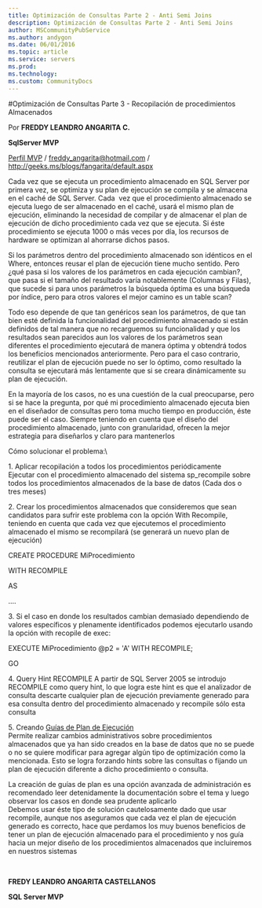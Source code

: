 ```yaml
---
title: Optimización de Consultas Parte 2 - Anti Semi Joins
description: Optimización de Consultas Parte 2 - Anti Semi Joins
author: MSCommunityPubService
ms.author: andygon
ms.date: 06/01/2016
ms.topic: article
ms.service: servers
ms.prod: 
ms.technology:
ms.custom: CommunityDocs
---
```


#Optimización de Consultas Parte 3 - Recopilación de procedimientos Almacenados


Por **FREDDY LEANDRO ANGARITA C.**

**SqlServer MVP** 

[Perfil MVP](https://mvp.support.microsoft.com/es-es/mvp/Freddy%20Leandro%20Angarita%20Castellanos-4028407) / <freddy_angarita@hotmail.com> / <http://geeks.ms/blogs/fangarita/default.aspx>

Cada vez que se ejecuta un procedimiento almacenado en SQL Server por
primera vez, se optimiza y su plan de ejecución se compila y se almacena
en el caché de SQL Server. Cada  vez que el procedimiento almacenado se
ejecuta luego de ser almacenado en el caché, usará el mismo plan de
ejecución, eliminando la necesidad de compilar y de almacenar el plan de
ejecución de dicho procedimiento cada vez que se ejecuta. Si éste
procedimiento se ejecuta 1000 o más veces por día, los recursos de
hardware se optimizan al ahorrarse dichos pasos.

Si los parámetros dentro del procedimiento almacenado son idénticos en
el Where, entonces reusar el plan de ejecución tiene mucho sentido. Pero
¿qué pasa si los valores de los parámetros en cada ejecución cambian?,
que pasa si el tamaño del resultado varía notablemente (Columnas y
Filas), que sucede si para unos parámetros la búsqueda óptima es una
búsqueda por índice, pero para otros valores el mejor camino es un table
scan?

Todo eso depende de que tan genéricos sean los parámetros, de que tan
bien esté definida la funcionalidad del procedimiento almacenado si
están definidos de tal manera que no recarguemos su funcionalidad y que
los resultados sean parecidos aun los valores de los parámetros sean
diferentes el procedimiento ejecutará de manera óptima y obtendrá todos
los beneficios mencionados anteriormente. Pero para el caso contrario,
reutilizar el plan de ejecución puede no ser lo óptimo, como resultado
la consulta se ejecutará más lentamente que si se creara dinámicamente
su plan de ejecución.

En la mayoría de los casos, no es una cuestión de la cual preocuparse,
pero si se hace la pregunta, por qué mi procedimiento almacenado ejecuta
bien en el diseñador de consultas pero toma mucho tiempo en producción,
éste puede ser el caso. Siempre teniendo en cuenta que el diseño del
procedimiento almacenado, junto con granularidad, ofrecen la mejor
estrategia para diseñarlos y claro para mantenerlos

Cómo solucionar el problema:\

1\. Aplicar recopilación a todos los procedimientos periódicamente\
Ejecutar con el procedimiento almacenado del sistema sp\_recompile sobre
todos los procedimientos almacenados de la base de datos (Cada dos o
tres meses)

2\. Crear los procedimientos almacenados que consideremos que sean
candidatos para sufrir este problema con la opción With Recompile,
teniendo en cuenta que cada vez que ejecutemos el procedimiento
almacenado el mismo se recompilará (se generará un nuevo plan de
ejecución)

CREATE PROCEDURE MiProcedimiento

WITH RECOMPILE

AS

....


3\. Si el caso en donde los resultados cambian demasiado dependiendo de
valores específicos y plenamente identificados podemos ejecutarlo usando
la opción with recopile de exec:

EXECUTE MiProcedimiento @p2 = 'A' WITH RECOMPILE;

GO

4\. Query Hint RECOMPILE
A partir de SQL Server 2005 se introdujo RECOMPILE como query hint, lo
que logra este hint es que el analizador de consulta descarte cualquier
plan de ejecución previamente generado para esa consulta dentro del
procedimiento almacenado y recompile sólo esta consulta

5\. Creando [Guías de Plan de Ejecución](http://msdn.microsoft.com/es-es/library/ms190417.aspx)\
Permite realizar cambios administrativos sobre procedimientos
almacenados que ya han sido creados en la base de datos que no se puede
o no se quiere modificar para agregar algún tipo de optimización como la
mencionada. Esto se logra forzando hints sobre las consultas o fijando
un plan de ejecución diferente a dicho procedimiento o consulta.

La creación de guías de plan es una opción avanzada de administración es
recomendado leer detenidamente la documentación sobre el tema y luego
observar los casos en donde sea prudente aplicarlo\
Debemos usar éste tipo de solución cautelosamente dado que usar
recompile, aunque nos aseguramos que cada vez el plan de ejecución
generado es correcto, hace que perdamos los muy buenos beneficios de
tener un plan de ejecución almacenado para el procedimiento y nos guía
hacia un mejor diseño de los procedimientos almacenados que incluiremos
en nuestros sistemas

 

**FREDY LEANDRO ANGARITA CASTELLANOS**

**SQL Server MVP**




